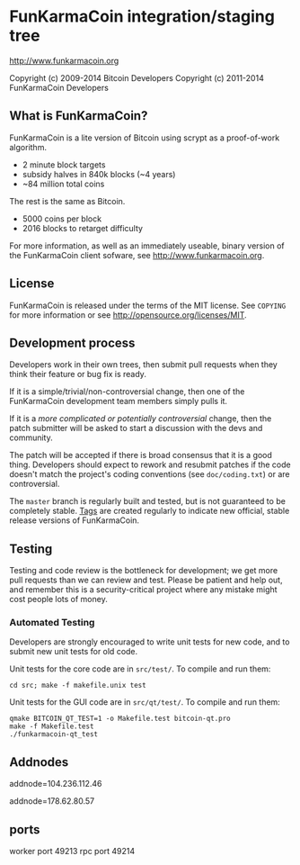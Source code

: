 FunKarmaCoin integration/staging tree
================================

http://www.funkarmacoin.org

Copyright (c) 2009-2014 Bitcoin Developers
Copyright (c) 2011-2014 FunKarmaCoin Developers

What is FunKarmaCoin?
----------------

FunKarmaCoin is a lite version of Bitcoin using scrypt as a proof-of-work algorithm.
 - 2 minute block targets
 - subsidy halves in 840k blocks (~4 years)
 - ~84 million total coins

The rest is the same as Bitcoin.
 - 5000 coins per block
 - 2016 blocks to retarget difficulty

For more information, as well as an immediately useable, binary version of
the FunKarmaCoin client sofware, see http://www.funkarmacoin.org.

License
-------

FunKarmaCoin is released under the terms of the MIT license. See `COPYING` for more
information or see http://opensource.org/licenses/MIT.

Development process
-------------------

Developers work in their own trees, then submit pull requests when they think
their feature or bug fix is ready.

If it is a simple/trivial/non-controversial change, then one of the FunKarmaCoin
development team members simply pulls it.

If it is a *more complicated or potentially controversial* change, then the patch
submitter will be asked to start a discussion with the devs and community.

The patch will be accepted if there is broad consensus that it is a good thing.
Developers should expect to rework and resubmit patches if the code doesn't
match the project's coding conventions (see `doc/coding.txt`) or are
controversial.

The `master` branch is regularly built and tested, but is not guaranteed to be
completely stable. [Tags](https://github.com/funkarmacoin-project/funkarmacoin/tags) are created
regularly to indicate new official, stable release versions of FunKarmaCoin.

Testing
-------

Testing and code review is the bottleneck for development; we get more pull
requests than we can review and test. Please be patient and help out, and
remember this is a security-critical project where any mistake might cost people
lots of money.

### Automated Testing

Developers are strongly encouraged to write unit tests for new code, and to
submit new unit tests for old code.

Unit tests for the core code are in `src/test/`. To compile and run them:

    cd src; make -f makefile.unix test

Unit tests for the GUI code are in `src/qt/test/`. To compile and run them:

    qmake BITCOIN_QT_TEST=1 -o Makefile.test bitcoin-qt.pro
    make -f Makefile.test
    ./funkarmacoin-qt_test
    
Addnodes
-------
addnode=104.236.112.46

addnode=178.62.80.57

ports
-------
worker port 49213
rpc port 49214
